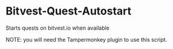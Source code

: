 # Bitvest-Quest-Autostart
Starts quests on bitvest.io when available

NOTE: you will need the Tampermonkey plugin to use this script.
